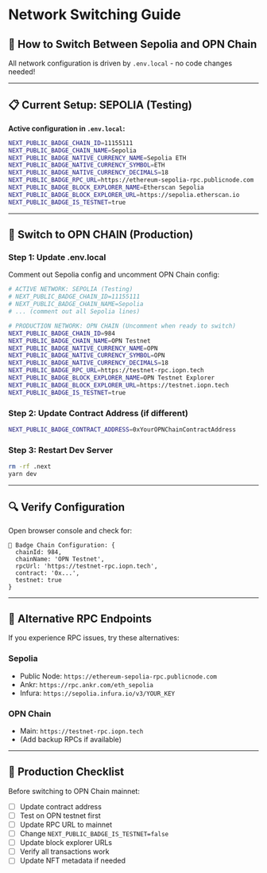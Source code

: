 # Network Switching Guide

## 🔄 How to Switch Between Sepolia and OPN Chain

All network configuration is driven by `.env.local` - no code changes needed!

---

## 📋 Current Setup: SEPOLIA (Testing)

**Active configuration in `.env.local`:**
```bash
NEXT_PUBLIC_BADGE_CHAIN_ID=11155111
NEXT_PUBLIC_BADGE_CHAIN_NAME=Sepolia
NEXT_PUBLIC_BADGE_NATIVE_CURRENCY_NAME=Sepolia ETH
NEXT_PUBLIC_BADGE_NATIVE_CURRENCY_SYMBOL=ETH
NEXT_PUBLIC_BADGE_NATIVE_CURRENCY_DECIMALS=18
NEXT_PUBLIC_BADGE_RPC_URL=https://ethereum-sepolia-rpc.publicnode.com
NEXT_PUBLIC_BADGE_BLOCK_EXPLORER_NAME=Etherscan Sepolia
NEXT_PUBLIC_BADGE_BLOCK_EXPLORER_URL=https://sepolia.etherscan.io
NEXT_PUBLIC_BADGE_IS_TESTNET=true
```

---

## 🚀 Switch to OPN CHAIN (Production)

### Step 1: Update .env.local

Comment out Sepolia config and uncomment OPN Chain config:

```bash
# ACTIVE NETWORK: SEPOLIA (Testing)
# NEXT_PUBLIC_BADGE_CHAIN_ID=11155111
# NEXT_PUBLIC_BADGE_CHAIN_NAME=Sepolia
# ... (comment out all Sepolia lines)

# PRODUCTION NETWORK: OPN CHAIN (Uncomment when ready to switch)
NEXT_PUBLIC_BADGE_CHAIN_ID=984
NEXT_PUBLIC_BADGE_CHAIN_NAME=OPN Testnet
NEXT_PUBLIC_BADGE_NATIVE_CURRENCY_NAME=OPN
NEXT_PUBLIC_BADGE_NATIVE_CURRENCY_SYMBOL=OPN
NEXT_PUBLIC_BADGE_NATIVE_CURRENCY_DECIMALS=18
NEXT_PUBLIC_BADGE_RPC_URL=https://testnet-rpc.iopn.tech
NEXT_PUBLIC_BADGE_BLOCK_EXPLORER_NAME=OPN Testnet Explorer
NEXT_PUBLIC_BADGE_BLOCK_EXPLORER_URL=https://testnet.iopn.tech
NEXT_PUBLIC_BADGE_IS_TESTNET=true
```

### Step 2: Update Contract Address (if different)

```bash
NEXT_PUBLIC_BADGE_CONTRACT_ADDRESS=0xYourOPNChainContractAddress
```

### Step 3: Restart Dev Server

```bash
rm -rf .next
yarn dev
```

---

## 🔍 Verify Configuration

Open browser console and check for:
```
🔗 Badge Chain Configuration: {
  chainId: 984,
  chainName: 'OPN Testnet',
  rpcUrl: 'https://testnet-rpc.iopn.tech',
  contract: '0x...',
  testnet: true
}
```

---

## 📝 Alternative RPC Endpoints

If you experience RPC issues, try these alternatives:

### Sepolia
- Public Node: `https://ethereum-sepolia-rpc.publicnode.com`
- Ankr: `https://rpc.ankr.com/eth_sepolia`
- Infura: `https://sepolia.infura.io/v3/YOUR_KEY`

### OPN Chain
- Main: `https://testnet-rpc.iopn.tech`
- (Add backup RPCs if available)

---

## 🎯 Production Checklist

Before switching to OPN Chain mainnet:

- [ ] Update contract address
- [ ] Test on OPN testnet first
- [ ] Update RPC URL to mainnet
- [ ] Change `NEXT_PUBLIC_BADGE_IS_TESTNET=false`
- [ ] Update block explorer URLs
- [ ] Verify all transactions work
- [ ] Update NFT metadata if needed